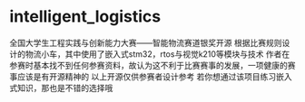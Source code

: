 # intelligent_logistics
 全国大学生工程实践与创新能力大赛——智能物流赛道银奖开源
 根据比赛规则设计的物流小车，其中使用了嵌入式stm32，rtos与视觉k210等模块与技术
 作者在参赛时基本找不到任何参赛资料，故认为这不利于比赛赛事的发展，一项健康的赛事应该是有开源精神的
 以上开源仅供参赛者设计参考
 若你想通过该项目练习嵌入式知识，那也是不错的选择哦

